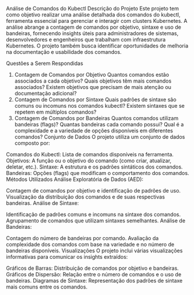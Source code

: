 Análise de Comandos do Kubectl
Descrição do Projeto
Este projeto tem como objetivo realizar uma análise detalhada dos comandos do kubectl, ferramenta essencial para gerenciar e interagir com clusters Kubernetes. A análise abrange a contagem de comandos por objetivo, sintaxe e uso de bandeiras, fornecendo insights úteis para administradores de sistemas, desenvolvedores e engenheiros que trabalham com infraestrutura Kubernetes. O projeto também busca identificar oportunidades de melhoria na documentação e usabilidade dos comandos.

Questões a Serem Respondidas
1. Contagem de Comandos por Objetivo
Quantos comandos estão associados a cada objetivo?
Quais objetivos têm mais comandos associados?
Existem objetivos que precisam de mais atenção ou documentação adicional?
2. Contagem de Comandos por Sintaxe
Quais padrões de sintaxe são comuns ou incomuns nos comandos kubectl?
Existem sintaxes que se repetem em múltiplos comandos?
3. Contagem de Comandos por Bandeiras
Quantos comandos utilizam bandeiras (flags)?
Quantas bandeiras cada comando possui?
Qual é a complexidade e a variedade de opções disponíveis em diferentes comandos?
Conjunto de Dados
O projeto utiliza um conjunto de dados composto por:

Comandos do Kubectl: Lista de comandos disponíveis na ferramenta.
Objetivos: A função ou o objetivo do comando (como criar, atualizar, deletar, etc.).
Sintaxe: A estrutura e os padrões sintáticos dos comandos.
Bandeiras: Opções (flags) que modificam o comportamento dos comandos.
Métodos Utilizados
Análise Exploratória de Dados (AED):

Contagem de comandos por objetivo e identificação de padrões de uso.
Visualização da distribuição dos comandos e de suas respectivas bandeiras.
Análise de Sintaxe:

Identificação de padrões comuns e incomuns na sintaxe dos comandos.
Agrupamento de comandos que utilizam sintaxes semelhantes.
Análise de Bandeiras:

Contagem do número de bandeiras por comando.
Avaliação da complexidade dos comandos com base na variedade e no número de bandeiras disponíveis.
Visualizações
O projeto inclui várias visualizações informativas para comunicar os insights extraídos:

Gráficos de Barras: Distribuição de comandos por objetivo e bandeiras.
Gráficos de Dispersão: Relação entre o número de comandos e o uso de bandeiras.
Diagramas de Sintaxe: Representação dos padrões de sintaxe mais comuns entre os comandos.
